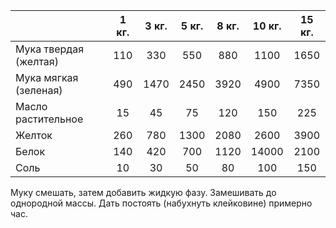 
|                       | 1 кг. | 3 кг. | 5 кг. | 8 кг. | 10 кг. | 15 кг. |
| --------------------- |:-----:|:-----:|:-----:|:-----:|:------:|:------:|
| Мука твердая (желтая) |  110  |  330  |  550  |  880  |  1100  |  1650  |
| Мука мягкая (зеленая) |  490  | 1470  | 2450  | 3920  |  4900  |  7350  |
| Масло растительное    |  15   |  45   |  75   |  120  |  150   |  225   |
| Желток                |  260  |  780  | 1300  | 2080  |  2600  |  3900  |
| Белок                 |  140  |  420  |  700  | 1120  | 14000  |  2100  |
| Соль                  |  10   |  30   |  50   |  80   |  100   |  150   |

Муку смешать, затем добавить жидкую фазу. Замешивать до однородной массы. Дать постоять (набухнуть клейковине) примерно час.